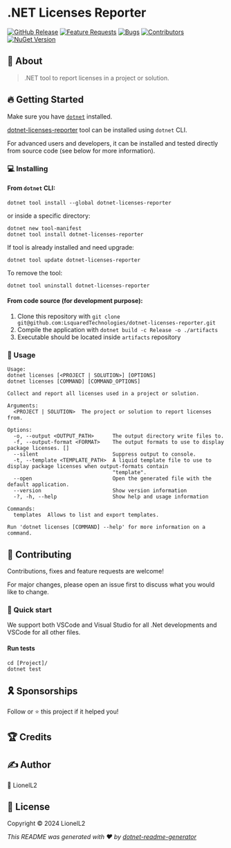# .NET Licenses Reporter

[![GitHub Release][github-release-badge-url]][github-release-url]
[![Feature Requests][github-feature-request-badge-url]][github-feature-request-url]
[![Bugs][github-issues-badge-url]][github-issues-url]
[![Contributors][github-contributors-badge-url]][github-contributors-url]
[![NuGet Version][nuget-version-badge-url]][nuget-version-url]
<!--{# TODO add Chocolatey #}-->
<!--{# TODO add WinGet #}-->

## 👋 About

> .NET tool to report licenses in a project or solution.


<!-- ## 💡 Description -->

<!-- Add a longer description here with images and more... -->


## 🔥 Getting Started

Make sure you have [`dotnet`](https://dotnet.microsoft.com/) installed.


[dotnet-licenses-reporter](https://nuget.org/dotnet-licenses-reporter.Cli)
tool can be installed using `dotnet` CLI.


For advanced users and developers, it can be installed and tested directly from source code (see below for more information).

### 💻 Installing


#### From `dotnet` CLI:

```shell
dotnet tool install --global dotnet-licenses-reporter
```

or inside a specific directory:

```shell
dotnet new tool-manifest
dotnet tool install dotnet-licenses-reporter
```

If tool is already installed and need upgrade:

```shell
dotnet tool update dotnet-licenses-reporter
```

To remove the tool:

```shell
dotnet tool uninstall dotnet-licenses-reporter
```



#### From code source (for development purpose):

1. Clone this repository with `git clone git@github.com:LsquaredTechnologies/dotnet-licenses-reporter.git`
2. Compile the application with `dotnet build -c Release -o ./artifacts`
3. Executable should be located inside `artifacts` repository




### 🚀 Usage

```shell
Usage:
dotnet licenses [<PROJECT | SOLUTION>] [OPTIONS]
dotnet licenses [COMMAND] [COMMAND_OPTIONS]

Collect and report all licenses used in a project or solution.

Arguments:
  <PROJECT | SOLUTION>  The project or solution to report licenses from.

Options:
  -o, --output <OUTPUT_PATH>      The output directory write files to.
  -f, --output-format <FORMAT>    The output formats to use to display package licenses. []
  --silent                        Suppress output to console.
  -t, --template <TEMPLATE_PATH>  A liquid template file to use to display package licenses when output-formats contain
                                  "template".
  --open                          Open the generated file with the default application.
  --version                       Show version information
  -?, -h, --help                  Show help and usage information

Commands:
  templates  Allows to list and export templates.

Run 'dotnet licenses [COMMAND] --help' for more information on a command.
```







## 🤝 Contributing

Contributions, fixes and feature requests are welcome! 




For major changes, please open an issue first to discuss what you would like to change.

### 🤩 Quick start


We support both VSCode and Visual Studio for all .Net developments and VSCode for all other files.




#### Run tests

```shell
cd [Project]/
dotnet test
```






## 🎗️ Sponsorships

Follow or ⭐️ this project if it helped you!




## 🏆 Credits

<!-- TODO add open collective -->


## ✍ Author

👤 LionelL2 








## 📝 License


Copyright © 2024 LionelL2






[github-release-badge-url]: https://flat.badgen.net/github/release/LsquaredTechnologies/dotnet-licenses-reporter/
[github-release-url]: https://github.com/LsquaredTechnologies/dotnet-licenses-reporter/releases
[github-feature-request-badge-url]: https://img.shields.io/github/issues/LsquaredTechnologies/dotnet-licenses-reporter/feature-request.svg
[github-feature-request-url]: https://github.com///issues?q=is%3Aopen+is%3Aissue+label%3Afeature-request+sort%3Areactions-%2B1-desc
[github-issues-badge-url]: https://img.shields.io/github/issues/LsquaredTechnologies/dotnet-licenses-reporter/bug.svg
[github-issues-url]: https://github.com///issues?utf8=✓&q=is%3Aissue+is%3Aopen+label%3Abug
[github-contributors-badge-url]: https://img.shields.io/github/contributors/LsquaredTechnologies/dotnet-licenses-reporter.svg?style=flat-square
[github-contributors-url]: https://github.com/LsquaredTechnologies/dotnet-licenses-reporter/graphs/contributors
[nuget-version-badge-url]: https://img.shields.io/nuget/v/dotnet-licenses-reporter?style=flat-square
[nuget-version-url]: https://www.nuget.org/packages/dotnet-licenses-reporter



_This README was generated with ❤️ by [dotnet-readme-generator](https://github.com/LsquaredTechnologies/dotnet-readme-generator)_
